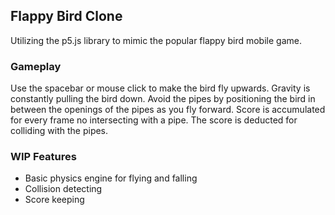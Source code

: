 ## Flappy Bird Clone
Utilizing the p5.js library to mimic the popular flappy bird mobile game.

### Gameplay
Use the spacebar or mouse click to make the bird fly upwards.  Gravity is constantly pulling the bird down.  Avoid the pipes by positioning the bird in between the openings of the pipes as you fly forward.  Score is accumulated for every frame no intersecting with a pipe.  The score is deducted for colliding with the pipes.

### WIP Features
- Basic physics engine for flying and falling
- Collision detecting
- Score keeping

